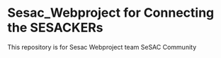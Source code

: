 # Sesac_Webproject for Connecting the SESACKERs
This repository is for Sesac Webproject 
team SeSAC Community
